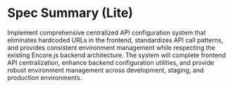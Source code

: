 # Spec Summary (Lite)

Implement comprehensive centralized API configuration system that eliminates hardcoded URLs in the frontend, standardizes API call patterns, and provides consistent environment management while respecting the existing Encore.js backend architecture. The system will complete frontend API centralization, enhance backend configuration utilities, and provide robust environment management across development, staging, and production environments.
